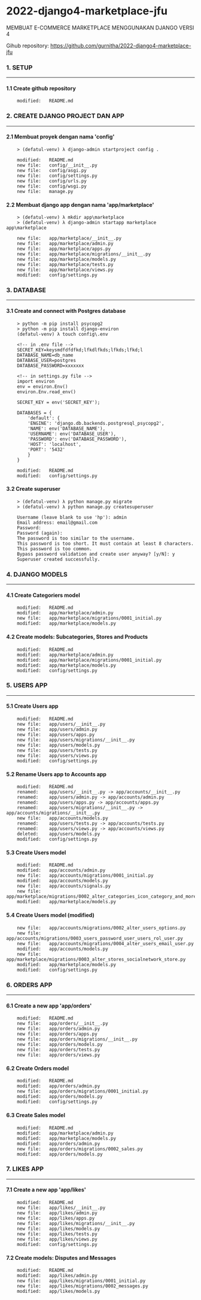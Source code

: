 # 2022-django4-marketplace-jfu
MEMBUAT E-COMMERCE MARKETPLACE MENGGUNAKAN DJANGO VERSI 4

Gihub repository: https://github.com/gurnitha/2022-django4-marketplace-jfu


### 1. SETUP
------------


#### 1.1 Create github repository

        modified:   README.md


### 2. CREATE DJANGO PROJECT DAN APP
------------------------------------


#### 2.1 Membuat proyek dengan nama 'config'

        > (defatul-venv) λ django-admin startproject config .

        modified:   README.md
        new file:   config/__init__.py
        new file:   config/asgi.py
        new file:   config/settings.py
        new file:   config/urls.py
        new file:   config/wsgi.py
        new file:   manage.py


#### 2.2 Membuat django app dengan nama 'app/marketplace'

        > (defatul-venv) λ mkdir app\marketplace
        > (defatul-venv) λ django-admin startapp marketplace app\marketplace

        new file:   app/marketplace/__init__.py
        new file:   app/marketplace/admin.py
        new file:   app/marketplace/apps.py
        new file:   app/marketplace/migrations/__init__.py
        new file:   app/marketplace/models.py
        new file:   app/marketplace/tests.py
        new file:   app/marketplace/views.py
        modified:   config/settings.py


### 3. DATABASE
---------------


#### 3.1 Create and connect with Postgres database

        > python -m pip install psycopg2
        > python -m pip install django-environ
        (defatul-venv) λ touch config\.env

        <!-- in .env file -->
        SECRET_KEY=keysmdfdfdfkd;lfkdlfkds;lfkds;lfkd;l
        DATABASE_NAME=db_name
        DATABASE_USER=postgres
        DATABASE_PASSWORD=xxxxxxx 

        <!-- in settings.py file -->
        import environ
        env = environ.Env()
        environ.Env.read_env()

        SECRET_KEY = env('SECRET_KEY');

        DATABASES = {
	        'default': {
	        'ENGINE': 'django.db.backends.postgresql_psycopg2',
	        'NAME': env('DATABASE_NAME'),
	        'USERNAME': env('DATABASE_USER'),
	        'PASSWORD': env('DATABASE_PASSWORD'),
	        'HOST': 'localhost',
	        'PORT': '5432'
	        }
        }

        modified:   README.md
        modified:   config/settings.py


#### 3.2 Create superuser

        > (defatul-venv) λ python manage.py migrate
        > (defatul-venv) λ python manage.py createsuperuser
        
        Username (leave blank to use 'hp'): admin
        Email address: email@gmail.com
        Password:
        Password (again):
        The password is too similar to the username.
        This password is too short. It must contain at least 8 characters.
        This password is too common.
        Bypass password validation and create user anyway? [y/N]: y
        Superuser created successfully.


### 4. DJANGO MODELS
--------------------


#### 4.1 Create Categoriers model

        modified:   README.md
        modified:   app/marketplace/admin.py
        new file:   app/marketplace/migrations/0001_initial.py
        modified:   app/marketplace/models.py


#### 4.2 Create models: Subcategories, Stores and Products

        modified:   README.md
        modified:   app/marketplace/admin.py
        modified:   app/marketplace/migrations/0001_initial.py
        modified:   app/marketplace/models.py
        modified:   config/settings.py


### 5. USERS APP
----------------


#### 5.1 Create Users app

        modified:   README.md
        new file:   app/users/__init__.py
        new file:   app/users/admin.py
        new file:   app/users/apps.py
        new file:   app/users/migrations/__init__.py
        new file:   app/users/models.py
        new file:   app/users/tests.py
        new file:   app/users/views.py
        modified:   config/settings.py


#### 5.2 Rename Users app to Accounts app

        modified:   README.md
        renamed:    app/users/__init__.py -> app/accounts/__init__.py
        renamed:    app/users/admin.py -> app/accounts/admin.py
        renamed:    app/users/apps.py -> app/accounts/apps.py
        renamed:    app/users/migrations/__init__.py -> app/accounts/migrations/__init__.py
        new file:   app/accounts/models.py
        renamed:    app/users/tests.py -> app/accounts/tests.py
        renamed:    app/users/views.py -> app/accounts/views.py
        deleted:    app/users/models.py
        modified:   config/settings.py


#### 5.3 Create Users model

        modified:   README.md
        modified:   app/accounts/admin.py
        new file:   app/accounts/migrations/0001_initial.py
        modified:   app/accounts/models.py
        new file:   app/accounts/signals.py
        new file:   app/marketplace/migrations/0002_alter_categories_icon_category_and_more.py
        modified:   app/marketplace/models.py


#### 5.4 Create Users model (modified)

        new file:   app/accounts/migrations/0002_alter_users_options.py
        new file:   app/accounts/migrations/0003_users_password_user_users_rol_user.py
        new file:   app/accounts/migrations/0004_alter_users_email_user.py
        modified:   app/accounts/models.py
        new file:   app/marketplace/migrations/0003_alter_stores_socialnetwork_store.py
        modified:   app/marketplace/models.py
        modified:   config/settings.py


### 6. ORDERS APP
-----------------


#### 6.1 Create a new app 'app/orders'

        modified:   README.md
        new file:   app/orders/__init__.py
        new file:   app/orders/admin.py
        new file:   app/orders/apps.py
        new file:   app/orders/migrations/__init__.py
        new file:   app/orders/models.py
        new file:   app/orders/tests.py
        new file:   app/orders/views.py


#### 6.2 Create Orders model

        modified:   README.md
        modified:   app/orders/admin.py
        new file:   app/orders/migrations/0001_initial.py
        modified:   app/orders/models.py
        modified:   config/settings.py


#### 6.3 Create Sales model

        modified:   README.md
        modified:   app/marketplace/admin.py
        modified:   app/marketplace/models.py
        modified:   app/orders/admin.py
        new file:   app/orders/migrations/0002_sales.py
        modified:   app/orders/models.py


### 7. LIKES APP
----------------


#### 7.1 Create a new app 'app/likes'

        modified:   README.md
        new file:   app/likes/__init__.py
        new file:   app/likes/admin.py
        new file:   app/likes/apps.py
        new file:   app/likes/migrations/__init__.py
        new file:   app/likes/models.py
        new file:   app/likes/tests.py
        new file:   app/likes/views.py
        modified:   config/settings.py


#### 7.2 Create models: Disputes and Messages

        modified:   README.md
        modified:   app/likes/admin.py
        new file:   app/likes/migrations/0001_initial.py
        new file:   app/likes/migrations/0002_messages.py
        modified:   app/likes/models.py